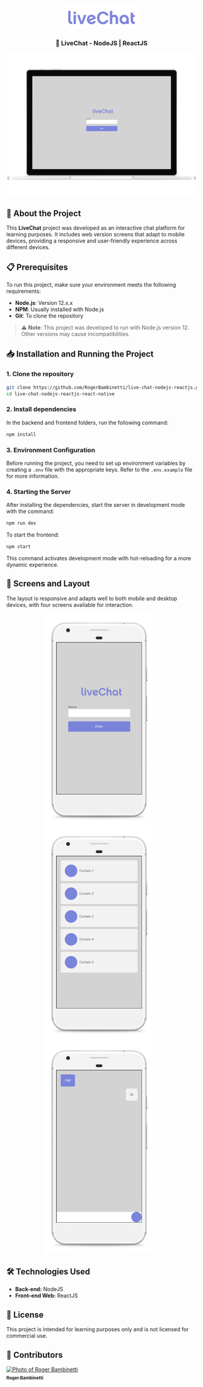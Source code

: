 <h1 align="center">
  <img src="https://github.com/RogerBambinetti/live-chat-nodejs/blob/master/preview/logo.png" width="200">
</h1>

<h3 align="center">
  💬 LiveChat - NodeJS | ReactJS
</h3>

<p align="center">
  <img src="https://github.com/RogerBambinetti/live-chat-nodejs/blob/master/preview/Screenshot0.png" width="700">
</p>


## 🚀 About the Project

This **LiveChat** project was developed as an interactive chat platform for learning purposes. It includes web version screens that adapt to mobile devices, providing a responsive and user-friendly experience across different devices.


## 📋 Prerequisites

To run this project, make sure your environment meets the following requirements:

- **Node.js**: Version 12.x.x
- **NPM**: Usually installed with Node.js
- **Git**: To clone the repository

> ⚠️ **Note**: This project was developed to run with Node.js version 12. Other versions may cause incompatibilities.


## 📥 Installation and Running the Project

### 1. Clone the repository

```bash
git clone https://github.com/RogerBambinetti/live-chat-nodejs-reactjs.git
cd live-chat-nodejs-reactjs-react-native
```

### 2. Install dependencies

In the backend and frontend folders, run the following command:

```bash
npm install
```

### 3. Environment Configuration

Before running the project, you need to set up environment variables by creating a `.env` file with the appropriate keys. Refer to the `.env.example` file for more information.

### 4. Starting the Server

After installing the dependencies, start the server in development mode with the command:

```bash
npm run dev
```

To start the frontend:

```bash
npm start
```

This command activates development mode with hot-reloading for a more dynamic experience.


## 📱 Screens and Layout

The layout is responsive and adapts well to both mobile and desktop devices, with four screens available for interaction.

<p align="center">
  <img src="https://github.com/RogerBambinetti/live-chat-nodejs/blob/master/preview/Screenshot1.png" width="300">
  <img src="https://github.com/RogerBambinetti/live-chat-nodejs/blob/master/preview/Screenshot2.png" width="300">
  <img src="https://github.com/RogerBambinetti/live-chat-nodejs/blob/master/preview/Screenshot3.png" width="300">
</p>


## 🛠 Technologies Used

- **Back-end:** NodeJS
- **Front-end Web:** ReactJS


## 📄 License

This project is intended for learning purposes only and is not licensed for commercial use.


## 👥 Contributors

<table align="center">
  <tr>
      <a href="https://github.com/RogerBambinetti">
        <img src="https://avatars0.githubusercontent.com/u/50684839?s=460&v=4" width="100px" alt="Photo of Roger Bambinetti"/>
        <br />
        <sub><b>Roger Bambinetti</b></sub>
      </a>
  </tr>
</table>